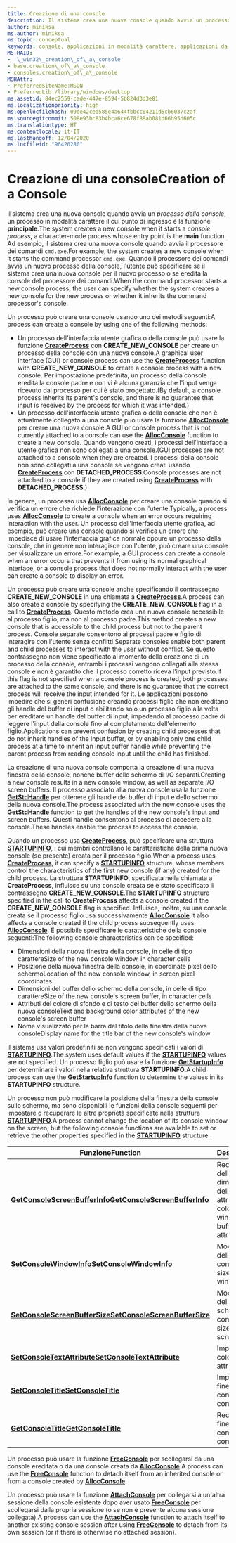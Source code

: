 ```yaml
---
title: Creazione di una console
description: Il sistema crea una nuova console quando avvia un processo della console, un processo in modalità carattere il cui punto di ingresso è la funzione principale.
author: miniksa
ms.author: miniksa
ms.topic: conceptual
keywords: console, applicazioni in modalità carattere, applicazioni da riga di comando, applicazioni di terminale, api della console
MS-HAID:
- '\_win32\_creation\_of\_a\_console'
- base.creation\_of\_a\_console
- consoles.creation\_of\_a\_console
MSHAttr:
- PreferredSiteName:MSDN
- PreferredLib:/library/windows/desktop
ms.assetid: 84ec2559-cade-447e-8594-5b824d3d3e81
ms.localizationpriority: high
ms.openlocfilehash: 09de42ced585e4a644fbbcc04211d5cb6037c2af
ms.sourcegitcommit: 508e93bc83b4bca6ce678f88ab081d66b95d605c
ms.translationtype: HT
ms.contentlocale: it-IT
ms.lasthandoff: 12/04/2020
ms.locfileid: "96420280"
---
```

# <a name="creation-of-a-console"></a><span data-ttu-id="a2b4d-104">Creazione di una console</span><span class="sxs-lookup"><span data-stu-id="a2b4d-104">Creation of a Console</span></span>

<span data-ttu-id="a2b4d-105">Il sistema crea una nuova console quando avvia un *processo della console*, un processo in modalità carattere il cui punto di ingresso è la funzione **principale**.</span><span class="sxs-lookup"><span data-stu-id="a2b4d-105">The system creates a new console when it starts a *console process*, a character-mode process whose entry point is the **main** function.</span></span> <span data-ttu-id="a2b4d-106">Ad esempio, il sistema crea una nuova console quando avvia il processore dei comandi `cmd.exe`.</span><span class="sxs-lookup"><span data-stu-id="a2b4d-106">For example, the system creates a new console when it starts the command processor `cmd.exe`.</span></span> <span data-ttu-id="a2b4d-107">Quando il processore dei comandi avvia un nuovo processo della console, l'utente può specificare se il sistema crea una nuova console per il nuovo processo o se eredita la console del processore dei comandi.</span><span class="sxs-lookup"><span data-stu-id="a2b4d-107">When the command processor starts a new console process, the user can specify whether the system creates a new console for the new process or whether it inherits the command processor's console.</span></span>

<span data-ttu-id="a2b4d-108">Un processo può creare una console usando uno dei metodi seguenti:</span><span class="sxs-lookup"><span data-stu-id="a2b4d-108">A process can create a console by using one of the following methods:</span></span>

- <span data-ttu-id="a2b4d-109">Un processo dell'interfaccia utente grafica o della console può usare la funzione [**CreateProcess**](https://msdn.microsoft.com/library/windows/desktop/ms682425) con **CREATE\_NEW\_CONSOLE** per creare un processo della console con una nuova console.</span><span class="sxs-lookup"><span data-stu-id="a2b4d-109">A graphical user interface (GUI) or console process can use the [**CreateProcess**](https://msdn.microsoft.com/library/windows/desktop/ms682425) function with **CREATE\_NEW\_CONSOLE** to create a console process with a new console.</span></span> <span data-ttu-id="a2b4d-110">Per impostazione predefinita, un processo della console eredita la console padre e non vi è alcuna garanzia che l'input venga ricevuto dal processo per cui è stato progettato.</span><span class="sxs-lookup"><span data-stu-id="a2b4d-110">(By default, a console process inherits its parent's console, and there is no guarantee that input is received by the process for which it was intended.)</span></span>
- <span data-ttu-id="a2b4d-111">Un processo dell'interfaccia utente grafica o della console che non è attualmente collegato a una console può usare la funzione [**AllocConsole**](allocconsole.md) per creare una nuova console.</span><span class="sxs-lookup"><span data-stu-id="a2b4d-111">A GUI or console process that is not currently attached to a console can use the [**AllocConsole**](allocconsole.md) function to create a new console.</span></span> <span data-ttu-id="a2b4d-112">Quando vengono creati, i processi dell'interfaccia utente grafica non sono collegati a una console.</span><span class="sxs-lookup"><span data-stu-id="a2b4d-112">(GUI processes are not attached to a console when they are created.</span></span> <span data-ttu-id="a2b4d-113">I processi della console non sono collegati a una console se vengono creati usando [**CreateProcess**](https://msdn.microsoft.com/library/windows/desktop/ms682425) con **DETACHED\_PROCESS**.</span><span class="sxs-lookup"><span data-stu-id="a2b4d-113">Console processes are not attached to a console if they are created using [**CreateProcess**](https://msdn.microsoft.com/library/windows/desktop/ms682425) with **DETACHED\_PROCESS**.)</span></span>

<span data-ttu-id="a2b4d-114">In genere, un processo usa [**AllocConsole**](allocconsole.md) per creare una console quando si verifica un errore che richiede l'interazione con l'utente.</span><span class="sxs-lookup"><span data-stu-id="a2b4d-114">Typically, a process uses [**AllocConsole**](allocconsole.md) to create a console when an error occurs requiring interaction with the user.</span></span> <span data-ttu-id="a2b4d-115">Un processo dell'interfaccia utente grafica, ad esempio, può creare una console quando si verifica un errore che impedisce di usare l'interfaccia grafica normale oppure un processo della console, che in genere non interagisce con l'utente, può creare una console per visualizzare un errore.</span><span class="sxs-lookup"><span data-stu-id="a2b4d-115">For example, a GUI process can create a console when an error occurs that prevents it from using its normal graphical interface, or a console process that does not normally interact with the user can create a console to display an error.</span></span>

<span data-ttu-id="a2b4d-116">Un processo può creare una console anche specificando il contrassegno **CREATE\_NEW\_CONSOLE** in una chiamata a [**CreateProcess**](https://msdn.microsoft.com/library/windows/desktop/ms682425).</span><span class="sxs-lookup"><span data-stu-id="a2b4d-116">A process can also create a console by specifying the **CREATE\_NEW\_CONSOLE** flag in a call to [**CreateProcess**](https://msdn.microsoft.com/library/windows/desktop/ms682425).</span></span> <span data-ttu-id="a2b4d-117">Questo metodo crea una nuova console accessibile al processo figlio, ma non al processo padre.</span><span class="sxs-lookup"><span data-stu-id="a2b4d-117">This method creates a new console that is accessible to the child process but not to the parent process.</span></span> <span data-ttu-id="a2b4d-118">Console separate consentono ai processi padre e figlio di interagire con l'utente senza conflitti.</span><span class="sxs-lookup"><span data-stu-id="a2b4d-118">Separate consoles enable both parent and child processes to interact with the user without conflict.</span></span> <span data-ttu-id="a2b4d-119">Se questo contrassegno non viene specificato al momento della creazione di un processo della console, entrambi i processi vengono collegati alla stessa console e non è garantito che il processo corretto riceva l'input previsto.</span><span class="sxs-lookup"><span data-stu-id="a2b4d-119">If this flag is not specified when a console process is created, both processes are attached to the same console, and there is no guarantee that the correct process will receive the input intended for it.</span></span> <span data-ttu-id="a2b4d-120">Le applicazioni possono impedire che si generi confusione creando processi figlio che non ereditano gli handle del buffer di input o abilitando solo un processo figlio alla volta per ereditare un handle del buffer di input, impedendo al processo padre di leggere l'input della console fino al completamento dell'elemento figlio.</span><span class="sxs-lookup"><span data-stu-id="a2b4d-120">Applications can prevent confusion by creating child processes that do not inherit handles of the input buffer, or by enabling only one child process at a time to inherit an input buffer handle while preventing the parent process from reading console input until the child has finished.</span></span>

<span data-ttu-id="a2b4d-121">La creazione di una nuova console comporta la creazione di una nuova finestra della console, nonché buffer dello schermo di I/O separati.</span><span class="sxs-lookup"><span data-stu-id="a2b4d-121">Creating a new console results in a new console window, as well as separate I/O screen buffers.</span></span> <span data-ttu-id="a2b4d-122">Il processo associato alla nuova console usa la funzione [**GetStdHandle**](getstdhandle.md) per ottenere gli handle dei buffer di input e dello schermo della nuova console.</span><span class="sxs-lookup"><span data-stu-id="a2b4d-122">The process associated with the new console uses the [**GetStdHandle**](getstdhandle.md) function to get the handles of the new console's input and screen buffers.</span></span> <span data-ttu-id="a2b4d-123">Questi handle consentono al processo di accedere alla console.</span><span class="sxs-lookup"><span data-stu-id="a2b4d-123">These handles enable the process to access the console.</span></span>

<span data-ttu-id="a2b4d-124">Quando un processo usa [**CreateProcess**](https://msdn.microsoft.com/library/windows/desktop/ms682425), può specificare una struttura [**STARTUPINFO**](https://msdn.microsoft.com/library/windows/desktop/ms686331), i cui membri controllano le caratteristiche della prima nuova console (se presente) creata per il processo figlio.</span><span class="sxs-lookup"><span data-stu-id="a2b4d-124">When a process uses [**CreateProcess**](https://msdn.microsoft.com/library/windows/desktop/ms682425), it can specify a [**STARTUPINFO**](https://msdn.microsoft.com/library/windows/desktop/ms686331) structure, whose members control the characteristics of the first new console (if any) created for the child process.</span></span> <span data-ttu-id="a2b4d-125">La struttura **STARTUPINFO**, specificata nella chiamata a **CreateProcess**, influisce su una console creata se è stato specificato il contrassegno **CREATE\_NEW\_CONSOLE**.</span><span class="sxs-lookup"><span data-stu-id="a2b4d-125">The **STARTUPINFO** structure specified in the call to **CreateProcess** affects a console created if the **CREATE\_NEW\_CONSOLE** flag is specified.</span></span> <span data-ttu-id="a2b4d-126">Influisce, inoltre, su una console creata se il processo figlio usa successivamente [**AllocConsole**](allocconsole.md).</span><span class="sxs-lookup"><span data-stu-id="a2b4d-126">It also affects a console created if the child process subsequently uses [**AllocConsole**](allocconsole.md).</span></span> <span data-ttu-id="a2b4d-127">È possibile specificare le caratteristiche della console seguenti:</span><span class="sxs-lookup"><span data-stu-id="a2b4d-127">The following console characteristics can be specified:</span></span>

- <span data-ttu-id="a2b4d-128">Dimensioni della nuova finestra della console, in celle di tipo carattere</span><span class="sxs-lookup"><span data-stu-id="a2b4d-128">Size of the new console window, in character cells</span></span>
- <span data-ttu-id="a2b4d-129">Posizione della nuova finestra della console, in coordinate pixel dello schermo</span><span class="sxs-lookup"><span data-stu-id="a2b4d-129">Location of the new console window, in screen pixel coordinates</span></span>
- <span data-ttu-id="a2b4d-130">Dimensioni del buffer dello schermo della console, in celle di tipo carattere</span><span class="sxs-lookup"><span data-stu-id="a2b4d-130">Size of the new console's screen buffer, in character cells</span></span>
- <span data-ttu-id="a2b4d-131">Attributi del colore di sfondo e di testo del buffer dello schermo della nuova console</span><span class="sxs-lookup"><span data-stu-id="a2b4d-131">Text and background color attributes of the new console's screen buffer</span></span>
- <span data-ttu-id="a2b4d-132">Nome visualizzato per la barra del titolo della finestra della nuova console</span><span class="sxs-lookup"><span data-stu-id="a2b4d-132">Display name for the title bar of the new console's window</span></span>

<span data-ttu-id="a2b4d-133">Il sistema usa valori predefiniti se non vengono specificati i valori di [**STARTUPINFO**](https://msdn.microsoft.com/library/windows/desktop/ms686331).</span><span class="sxs-lookup"><span data-stu-id="a2b4d-133">The system uses default values if the [**STARTUPINFO**](https://msdn.microsoft.com/library/windows/desktop/ms686331) values are not specified.</span></span> <span data-ttu-id="a2b4d-134">Un processo figlio può usare la funzione [**GetStartupInfo**](https://msdn.microsoft.com/library/windows/desktop/ms683230) per determinare i valori nella relativa struttura **STARTUPINFO**.</span><span class="sxs-lookup"><span data-stu-id="a2b4d-134">A child process can use the [**GetStartupInfo**](https://msdn.microsoft.com/library/windows/desktop/ms683230) function to determine the values in its **STARTUPINFO** structure.</span></span>

<span data-ttu-id="a2b4d-135">Un processo non può modificare la posizione della finestra della console sullo schermo, ma sono disponibili le funzioni della console seguenti per impostare o recuperare le altre proprietà specificate nella struttura [**STARTUPINFO**](https://msdn.microsoft.com/library/windows/desktop/ms686331).</span><span class="sxs-lookup"><span data-stu-id="a2b4d-135">A process cannot change the location of its console window on the screen, but the following console functions are available to set or retrieve the other properties specified in the [**STARTUPINFO**](https://msdn.microsoft.com/library/windows/desktop/ms686331) structure.</span></span>

| <span data-ttu-id="a2b4d-136">Funzione</span><span class="sxs-lookup"><span data-stu-id="a2b4d-136">Function</span></span> | <span data-ttu-id="a2b4d-137">Descrizione</span><span class="sxs-lookup"><span data-stu-id="a2b4d-137">Description</span></span> |
|-|-|
| [<span data-ttu-id="a2b4d-138">**GetConsoleScreenBufferInfo**</span><span class="sxs-lookup"><span data-stu-id="a2b4d-138">**GetConsoleScreenBufferInfo**</span></span>](getconsolescreenbufferinfo.md) | <span data-ttu-id="a2b4d-139">Recupera le dimensioni della finestra, le dimensioni del buffer dello schermo e gli attributi del colore.</span><span class="sxs-lookup"><span data-stu-id="a2b4d-139">Retrieves the window size, screen buffer size, and color attributes.</span></span> |
| [<span data-ttu-id="a2b4d-140">**SetConsoleWindowInfo**</span><span class="sxs-lookup"><span data-stu-id="a2b4d-140">**SetConsoleWindowInfo**</span></span>](setconsolewindowinfo.md)  | <span data-ttu-id="a2b4d-141">Modifica le dimensioni della finestra della console.</span><span class="sxs-lookup"><span data-stu-id="a2b4d-141">Changes the size of the console window.</span></span>  |
| [<span data-ttu-id="a2b4d-142">**SetConsoleScreenBufferSize**</span><span class="sxs-lookup"><span data-stu-id="a2b4d-142">**SetConsoleScreenBufferSize**</span></span>](setconsolescreenbuffersize.md) | <span data-ttu-id="a2b4d-143">Modifica le dimensioni del buffer dello schermo della console.</span><span class="sxs-lookup"><span data-stu-id="a2b4d-143">Changes the size of the console screen buffer.</span></span> |
| [<span data-ttu-id="a2b4d-144">**SetConsoleTextAttribute**</span><span class="sxs-lookup"><span data-stu-id="a2b4d-144">**SetConsoleTextAttribute**</span></span>](setconsoletextattribute.md) | <span data-ttu-id="a2b4d-145">Imposta gli attributi del colore.</span><span class="sxs-lookup"><span data-stu-id="a2b4d-145">Sets the color attributes.</span></span>  |
| [<span data-ttu-id="a2b4d-146">**SetConsoleTitle**</span><span class="sxs-lookup"><span data-stu-id="a2b4d-146">**SetConsoleTitle**</span></span>](setconsoletitle.md)  | <span data-ttu-id="a2b4d-147">Imposta il titolo della finestra della console.</span><span class="sxs-lookup"><span data-stu-id="a2b4d-147">Sets the console window title.</span></span> |
| [<span data-ttu-id="a2b4d-148">**GetConsoleTitle**</span><span class="sxs-lookup"><span data-stu-id="a2b4d-148">**GetConsoleTitle**</span></span>](getconsoletitle.md)  | <span data-ttu-id="a2b4d-149">Recupera il titolo della finestra della console.</span><span class="sxs-lookup"><span data-stu-id="a2b4d-149">Retrieves the console window title.</span></span>  |

<span data-ttu-id="a2b4d-150">Un processo può usare la funzione [**FreeConsole**](freeconsole.md) per scollegarsi da una console ereditata o da una console creata da [**AllocConsole**](allocconsole.md).</span><span class="sxs-lookup"><span data-stu-id="a2b4d-150">A process can use the [**FreeConsole**](freeconsole.md) function to detach itself from an inherited console or from a console created by [**AllocConsole**](allocconsole.md).</span></span>

<span data-ttu-id="a2b4d-151">Un processo può usare la funzione [**AttachConsole**](attachconsole.md) per collegarsi a un'altra sessione della console esistente dopo aver usato [**FreeConsole**](freeconsole.md) per scollegarsi dalla propria sessione (o se non è presente alcuna sessione collegata).</span><span class="sxs-lookup"><span data-stu-id="a2b4d-151">A process can use the [**AttachConsole**](attachconsole.md) function to attach itself to another existing console session after using [**FreeConsole**](freeconsole.md) to detach from its own session (or if there is otherwise no attached session).</span></span>
